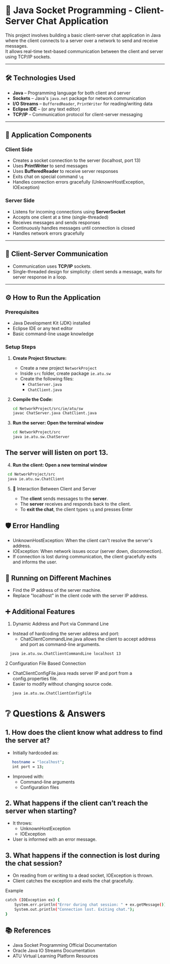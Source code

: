 # 💬 Java Socket Programming - Client-Server Chat Application

This project involves building a basic client-server chat application in Java where the client connects to a server over a network to send and receive messages.  
It allows real-time text-based communication between the client and server using TCP/IP sockets.

---

## 🛠️ Technologies Used

- **Java** – Programming language for both client and server
- **Sockets** – Java's `java.net` package for network communication
- **I/O Streams** – `BufferedReader`, `PrintWriter` for reading/writing data
- **Eclipse IDE** – (or any text editor)
- **TCP/IP** – Communication protocol for client-server messaging

---

## 📜 Application Components

### Client Side
- Creates a socket connection to the server (localhost, port 13)
- Uses **PrintWriter** to send messages
- Uses **BufferedReader** to receive server responses
- Exits chat on special command `\q`
- Handles connection errors gracefully (UnknownHostException, IOException)

### Server Side
- Listens for incoming connections using **ServerSocket**
- Accepts one client at a time (single-threaded)
- Receives messages and sends responses
- Continuously handles messages until connection is closed
- Handles network errors gracefully

---

## 🔄 Client-Server Communication
- Communication uses **TCP/IP** sockets.
- Single-threaded design for simplicity: client sends a message, waits for server response in a loop.

---

## ⚙️ How to Run the Application

### Prerequisites
- Java Development Kit (JDK) installed
- Eclipse IDE or any text editor
- Basic command-line usage knowledge

### Setup Steps

1. **Create Project Structure:**
   - Create a new project `NetworkProject`
   - Inside `src` folder, create package `ie.atu.sw`
   - Create the following files:
     - `ChatServer.java`
     - `ChatClient.java`

2. **Compile the Code:**
   ```bash
   cd NetworkProject/src/ie/atu/sw
   javac ChatServer.java ChatClient.java
3. **Run the server: Open the terminal window**
   ```bash
   cd NetworkProject/src
   java ie.atu.sw.ChatServer
  **The server will listen on port 13.**
  -
4.  **Run the client: Open a new terminal window**
   ```bash
    cd NetworkProject/src
    java ie.atu.sw.ChatClient
```
5. 🔄 Interaction Between Client and Server

   - The **client** sends messages to the **server**.
   - The **server** receives and responds back to the client.
   - To **exit the chat**, the client types `\q` and presses Enter 

## 🛡️ Error Handling
   - UnknownHostException: When the client can't resolve the server's address.
   - IOException: When network issues occur (server down, disconnection).
   - If connection is lost during communication, the client gracefully exits and informs the user.
     
## 📡 Running on Different Machines
   - Find the IP address of the server machine.
   - Replace "localhost" in the client code with the server IP address.

## ➕ Additional Features
1. Dynamic Address and Port via Command Line
 - Instead of hardcoding the server address and port:
    - ChatClientCommandLine.java allows the client to accept address and port as command-line arguments.

```bash
  java ie.atu.sw.ChatClientCommandLine localhost 13
```
2 Configuration File Based Connection
  -  ChatClientConfigFile.java reads server IP and port from a config.properties file.
  -  Easier to modify without changing source code.

```bash
   java ie.atu.sw.ChatClientConfigFile
 ```
# ❔ Questions & Answers
## 1. How does the client know what address to find the server at?
  - Initially hardcoded as:
```bash
   hostname = "localhost";
   int port = 13;
 ```
 -  Improved with:
    - Command-line arguments
    - Configuration files
## 2. What happens if the client can’t reach the server when starting?
   - It throws:
      - UnknownHostException
      - IOException
   - User is informed with an error message.
## 3. What happens if the connection is lost during the chat session?
   - On reading from or writing to a dead socket, IOException is thrown.
   - Client catches the exception and exits the chat gracefully.

Example
```bash
catch (IOException ex) {
    System.err.println("Error during chat session: " + ex.getMessage());
    System.out.println("Connection lost. Exiting chat.");
}
```
## 📚 References
  - Java Socket Programming Official Documentation
  - Oracle Java IO Streams Documentation
  - ATU Virtual Learning Platform Resources

